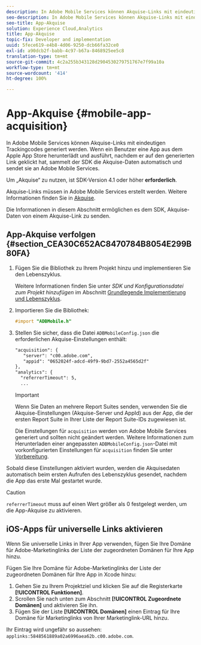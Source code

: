```yaml
---
description: In Adobe Mobile Services können Akquise-Links mit eindeutigen Trackingcodes generiert werden. Wenn ein Benutzer eine App aus dem Apple App Store herunterlädt und ausführt, nachdem er auf den generierten Link geklickt hat, sammelt der SDK die Akquise-Daten automatisch und sendet sie an Adobe Mobile Services.
seo-description: In Adobe Mobile Services können Akquise-Links mit eindeutigen Trackingcodes generiert werden. Wenn ein Benutzer eine App aus dem Apple App Store herunterlädt und ausführt, nachdem er auf den generierten Link geklickt hat, sammelt der SDK die Akquise-Daten automatisch und sendet sie an Adobe Mobile Services.
seo-title: App-Akquise
solution: Experience Cloud,Analytics
title: App-Akquise
topic-fix: Developer and implementation
uuid: 5fece619-e4b8-4d06-9250-dcb66fa32ce0
exl-id: a90dcb2f-babb-4c97-b67a-8468925ee5c8
translation-type: tm+mt
source-git-commit: 4c2a255b343128d2904530279751767e7f99a10a
workflow-type: tm+mt
source-wordcount: '414'
ht-degree: 100%

---
```


# App-Akquise {#mobile-app-acquisition}

In Adobe Mobile Services können Akquise-Links mit eindeutigen Trackingcodes generiert werden. Wenn ein Benutzer eine App aus dem Apple App Store herunterlädt und ausführt, nachdem er auf den generierten Link geklickt hat, sammelt der SDK die Akquise-Daten automatisch und sendet sie an Adobe Mobile Services.

Um „Akquise“ zu nutzen, ist SDK-Version 4.1 oder höher **erforderlich**.

Akquise-Links müssen in Adobe Mobile Services erstellt werden. Weitere Informationen finden Sie in [Akquise](/help/using/acquisition-main/acquisition-main.md).

Die Informationen in diesem Abschnitt ermöglichen es dem SDK, Akquise-Daten von einem Akquise-Link zu senden.

## App-Akquise verfolgen {#section_CEA30C652AC8470784B8054E299B80FA}

1. Fügen Sie die Bibliothek zu Ihrem Projekt hinzu und implementieren Sie den Lebenszyklus.

   Weitere Informationen finden Sie unter *SDK und Konfigurationsdatei zum Projekt hinzufügen* im Abschnitt [Grundlegende Implementierung und Lebenszyklus](/help/ios/getting-started/dev-qs.md).
1. Importieren Sie die Bibliothek:

   ```objective-c
   #import "ADBMobile.h"
   ```

1. Stellen Sie sicher, dass die Datei `ADBMobileConfig.json` die erforderlichen Akquise-Einstellungen enthält:

   ```xml
   "acquisition": { 
      "server": "c00.adobe.com", 
      "appid": "0652024f-adcd-49f9-9bd7-2552a4565d2f" 
   }, 
   "analytics": { 
     "referrerTimeout": 5, 
     ...
   ```

   >[!IMPORTANT]
   >
   >Wenn Sie Daten an mehrere Report Suites senden, verwenden Sie die Akquise-Einstellungen (Akquise-Server und AppId) aus der App, die der ersten Report Suite in Ihrer Liste der Report Suite-IDs zugewiesen ist.

   Die Einstellungen für `acquisition` werden von Adobe Mobile Services generiert und sollten nicht geändert werden. Weitere Informationen zum Herunterladen einer angepassten `ADBMobileConfig.json`-Datei mit vorkonfigurierten Einstellungen für `acquisition` finden Sie unter [Vorbereitung](/help/ios/getting-started/requirements.md).

Sobald diese Einstellungen aktiviert wurden, werden die Akquisedaten automatisch beim ersten Aufrufen des Lebenszyklus gesendet, nachdem die App das erste Mal gestartet wurde.

>[!CAUTION]
>
>`referrerTimeout` muss auf einen Wert größer als 0 festgelegt werden, um die App-Akquise zu aktivieren.

## iOS-Apps für universelle Links aktivieren

Wenn Sie universelle Links in Ihrer App verwenden, fügen Sie Ihre Domäne für Adobe-Marketinglinks der Liste der zugeordneten Domänen für Ihre App hinzu.

Fügen Sie Ihre Domäne für Adobe-Marketinglinks der Liste der zugeordneten Domänen für Ihre App in Xcode hinzu:

1. Gehen Sie zu Ihrem Projektziel und klicken Sie auf die Registerkarte **[!UICONTROL Funktionen]**.
2. Scrollen Sie nach unten zum Abschnitt **[!UICONTROL Zugeordnete Domänen]** und aktivieren Sie ihn.
3. Fügen Sie der Liste **[!UICONTROL Domänen]** einen Eintrag für Ihre Domäne für Marketinglinks von Ihrer Marketinglink-URL hinzu.

Ihr Eintrag wird ungefähr so aussehen: `applinks:5848561889a02a6996aea62b.c00.adobe.com`.
